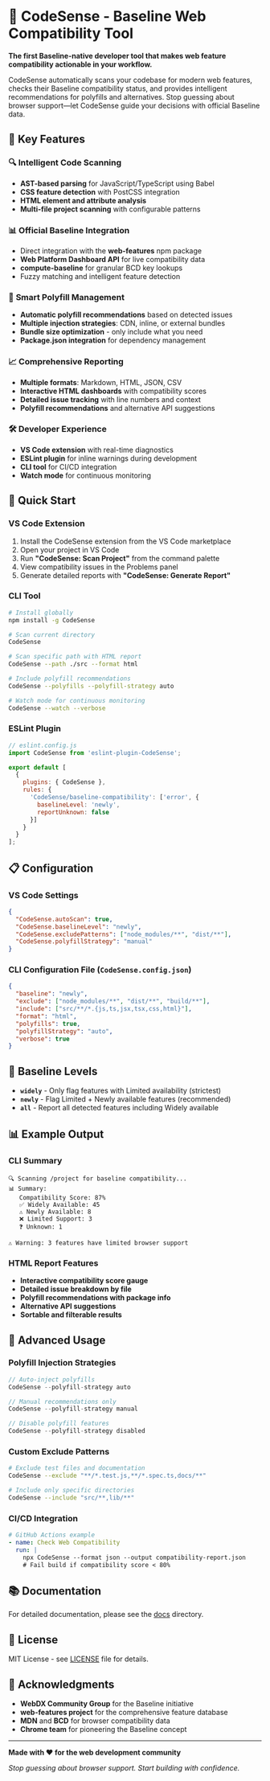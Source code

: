 # 🎯 CodeSense - Baseline Web Compatibility Tool

**The first Baseline-native developer tool that makes web feature compatibility actionable in your workflow.**

CodeSense automatically scans your codebase for modern web features, checks their Baseline compatibility status, and provides intelligent recommendations for polyfills and alternatives. Stop guessing about browser support—let CodeSense guide your decisions with official Baseline data.

## 🌟 Key Features

### 🔍 **Intelligent Code Scanning**
- **AST-based parsing** for JavaScript/TypeScript using Babel
- **CSS feature detection** with PostCSS integration  
- **HTML element and attribute analysis**
- **Multi-file project scanning** with configurable patterns

### 📊 **Official Baseline Integration**
- Direct integration with the **web-features** npm package
- **Web Platform Dashboard API** for live compatibility data
- **compute-baseline** for granular BCD key lookups
- Fuzzy matching and intelligent feature detection

### 💉 **Smart Polyfill Management**
- **Automatic polyfill recommendations** based on detected issues
- **Multiple injection strategies**: CDN, inline, or external bundles
- **Bundle size optimization** - only include what you need
- **Package.json integration** for dependency management

### 📈 **Comprehensive Reporting**
- **Multiple formats**: Markdown, HTML, JSON, CSV
- **Interactive HTML dashboards** with compatibility scores
- **Detailed issue tracking** with line numbers and context
- **Polyfill recommendations** and alternative API suggestions

### 🛠 **Developer Experience**
- **VS Code extension** with real-time diagnostics
- **ESLint plugin** for inline warnings during development
- **CLI tool** for CI/CD integration
- **Watch mode** for continuous monitoring

## 🚀 Quick Start

### VS Code Extension

1. Install the CodeSense extension from the VS Code marketplace
2. Open your project in VS Code
3. Run **"CodeSense: Scan Project"** from the command palette
4. View compatibility issues in the Problems panel
5. Generate detailed reports with **"CodeSense: Generate Report"**

### CLI Tool

```bash
# Install globally
npm install -g CodeSense

# Scan current directory
CodeSense

# Scan specific path with HTML report
CodeSense --path ./src --format html

# Include polyfill recommendations
CodeSense --polyfills --polyfill-strategy auto

# Watch mode for continuous monitoring
CodeSense --watch --verbose
```

### ESLint Plugin

```javascript
// eslint.config.js
import CodeSense from 'eslint-plugin-CodeSense';

export default [
  {
    plugins: { CodeSense },
    rules: {
      'CodeSense/baseline-compatibility': ['error', {
        baselineLevel: 'newly',
        reportUnknown: false
      }]
    }
  }
];
```

## 📋 Configuration

### VS Code Settings

```json
{
  "CodeSense.autoScan": true,
  "CodeSense.baselineLevel": "newly",
  "CodeSense.excludePatterns": ["node_modules/**", "dist/**"],
  "CodeSense.polyfillStrategy": "manual"
}
```

### CLI Configuration File (`CodeSense.config.json`)

```json
{
  "baseline": "newly",
  "exclude": ["node_modules/**", "dist/**", "build/**"],
  "include": ["src/**/*.{js,ts,jsx,tsx,css,html}"],
  "format": "html",
  "polyfills": true,
  "polyfillStrategy": "auto",
  "verbose": true
}
```

## 🎯 Baseline Levels

- **`widely`** - Only flag features with Limited availability (strictest)
- **`newly`** - Flag Limited + Newly available features (recommended)
- **`all`** - Report all detected features including Widely available

## 📊 Example Output

### CLI Summary
```
🔍 Scanning /project for baseline compatibility...
📊 Summary:
   Compatibility Score: 87%
   ✅ Widely Available: 45
   ⚠️ Newly Available: 8
   ❌ Limited Support: 3
   ❓ Unknown: 1

⚠️ Warning: 3 features have limited browser support
```

### HTML Report Features
- **Interactive compatibility score gauge**
- **Detailed issue breakdown by file**
- **Polyfill recommendations with package info**
- **Alternative API suggestions**
- **Sortable and filterable results**

## 🔧 Advanced Usage

### Polyfill Injection Strategies

```javascript
// Auto-inject polyfills
CodeSense --polyfill-strategy auto

// Manual recommendations only
CodeSense --polyfill-strategy manual

// Disable polyfill features
CodeSense --polyfill-strategy disabled
```

### Custom Exclude Patterns

```bash
# Exclude test files and documentation
CodeSense --exclude "**/*.test.js,**/*.spec.ts,docs/**"

# Include only specific directories
CodeSense --include "src/**,lib/**"
```

### CI/CD Integration

```yaml
# GitHub Actions example
- name: Check Web Compatibility
  run: |
    npx CodeSense --format json --output compatibility-report.json
    # Fail build if compatibility score < 80%
```

## 📚 Documentation

For detailed documentation, please see the [docs](./docs) directory.


## 📄 License

MIT License - see [LICENSE](LICENSE) file for details.

## 🙏 Acknowledgments

- **WebDX Community Group** for the Baseline initiative
- **web-features project** for the comprehensive feature database
- **MDN** and **BCD** for browser compatibility data
- **Chrome team** for pioneering the Baseline concept

---

**Made with ❤️ for the web development community**

*Stop guessing about browser support. Start building with confidence.*
